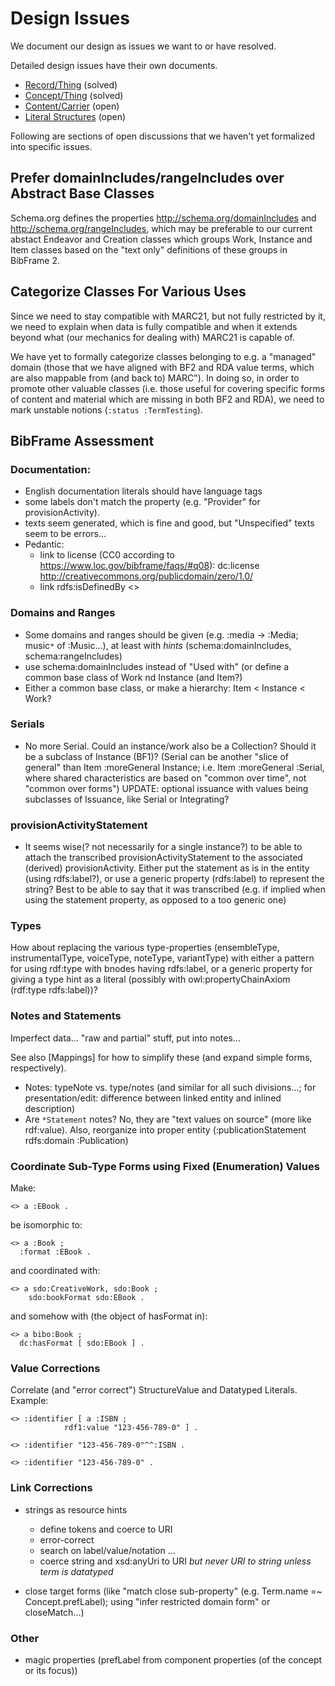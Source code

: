 # Design Issues

We document our design as issues we want to or have resolved.

Detailed design issues have their own documents.

* [Record/Thing](/doc/issues/record-thing) (solved)
* [Concept/Thing](/doc/issues/concept-thing) (solved)
* [Content/Carrier](/doc/issues/content-carrier) (open)
* [Literal Structures](/doc/issues/literal-structures) (open)

Following are sections of open discussions that we haven't yet formalized into specific issues.

## Prefer domainIncludes/rangeIncludes over Abstract Base Classes

Schema.org defines the properties http://schema.org/domainIncludes and http://schema.org/rangeIncludes, which may be preferable to our current abstact Endeavor and Creation classes which groups Work, Instance and Item classes based on the "text only" definitions of these groups in BibFrame 2.

## Categorize Classes For Various Uses

Since we need to stay compatible with MARC21, but not fully restricted by it, we need to explain when data is fully compatible and when it extends beyond what (our mechanics for dealing with) MARC21 is capable of.

We have yet to formally categorize classes belonging to e.g. a "managed" domain (those that we have aligned with BF2 and RDA value terms, which are also mappable from (and back to) MARC"). In doing so, in order to promote other valuable classes (i.e. those useful for covering specific forms of content and material which are missing in both BF2 and RDA), we need to mark unstable notions (`:status :TermTesting`).

## BibFrame Assessment

### Documentation:
- English documentation literals should have language tags
- some labels don't match the property (e.g. "Provider" for provisionActivity).
- texts seem generated, which is fine and good, but "Unspecified" texts seem to be errors...
- Pedantic:
    - link to license (CC0 according to <https://www.loc.gov/bibframe/faqs/#q08>):
      dc:license <http://creativecommons.org/publicdomain/zero/1.0/>
    - link <term> rdfs:isDefinedBy <>

### Domains and Ranges
- Some domains and ranges should be given (e.g. :media -> :Media; music`*` of :Music...), at least with *hints* (schema:domainIncludes, schema:rangeIncludes)
- use schema:domainIncludes instead of "Used with" (or define a common base class of Work nd Instance (and Item?)
- Either a common base class, or make a hierarchy: Item < Instance < Work?

### Serials
- No more Serial. Could an instance/work also be a Collection? Should it be a subclass of Instance (BF1)? (Serial can be another "slice of general" than Item :moreGeneral Instance; i.e. Item :moreGeneral :Serial, where shared characteristics are based on "common over time", not "common over forms")
  UPDATE: optional issuance with values being subclasses of Issuance, like Serial or Integrating?

### provisionActivityStatement
- It seems wise(? not necessarily for a single instance?) to be able to attach the transcribed provisionActivityStatement to the associated (derived) provisionActivity. Either put the statement as is in the entity (using rdfs:label?), or use a generic property (rdfs:label) to represent the string? Best to be able to say that it was transcribed (e.g. if implied when using the statement property, as opposed to a too generic one)

### Types
How about replacing the various type-properties (ensembleType, instrumentalType, voiceType, noteType, variantType) with either a pattern for using rdf:type with bnodes having rdfs:label, or a generic property for giving a type hint as a literal (possibly with owl:propertyChainAxiom (rdf:type rdfs:label))?

### Notes and Statements

Imperfect data... "raw and partial" stuff, put into notes...

See also [Mappings] for how to simplify these (and expand simple forms, respectively).


* Notes: typeNote vs. type/notes (and similar for all such divisions...; for presentation/edit: difference between linked entity and inlined description)
* Are `*Statement` notes? No, they are "text values on source" (more like rdf:value). Also, reorganize into proper entity (:publicationStatement rdfs:domain :Publication)

### Coordinate Sub-Type Forms using Fixed (Enumeration) Values

Make:

    <> a :EBook .
  
be isomorphic to:

    <> a :Book ;
      :format :EBook .

and coordinated with:

    <> a sdo:CreativeWork, sdo:Book ;
        sdo:bookFormat sdo:EBook .

and somehow with (the object of hasFormat in):

    <> a bibo:Book ;
      dc:hasFormat [ sdo:EBook ] .

### Value Corrections

Correlate (and "error correct") StructureValue and Datatyped Literals. Example:

    <> :identifier [ a :ISBN ;
                rdf1:value "123-456-789-0" ] .

    <> :identifier "123-456-789-0"^^:ISBN .

    <> :identifier "123-456-789-0" .

### Link Corrections

- strings as resource hints
    - define tokens and coerce to URI
    - error-correct
    - search on label/value/notation ...
    - coerce string and xsd:anyUri to URI *but never URI to string unless term is datatyped*

- close target forms (like "match close sub-property" (e.g. Term.name =~ Concept.prefLabel); using "infer restricted domain form" or closeMatch...)

### Other

- magic properties (prefLabel from component properties (of the concept or its focus))
